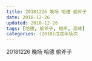 ```yaml
---
title: 20181226 晚场 哈德 偷斧子
date: 2018-12-26
updated: 2018-12-26
tags: [哈德, 偷斧子, 相声, 高峰]
categories: (2018)戊戌年场次 
---
```

20181226 晚场 哈德 偷斧子
